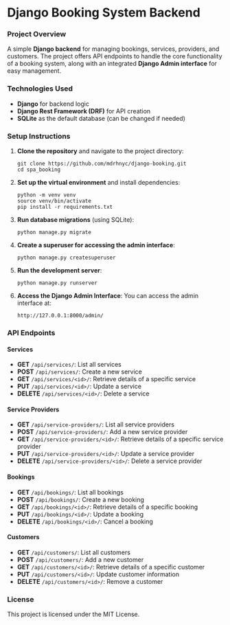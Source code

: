# Django Booking System Backend

### Project Overview
A simple **Django backend** for managing bookings, services, providers, and customers. The project offers API endpoints to handle the core functionality of a booking system, along with an integrated **Django Admin interface** for easy management.

### Technologies Used
- **Django** for backend logic
- **Django Rest Framework (DRF)** for API creation
- **SQLite** as the default database (can be changed if needed)

### Setup Instructions

1. **Clone the repository** and navigate to the project directory:
   ```
   git clone https://github.com/mdrhnyc/django-booking.git
   cd spa_booking
   ```
2. **Set up the virtual environment** and install dependencies:
   ```
   python -m venv venv
   source venv/bin/activate
   pip install -r requirements.txt
   ```
3. **Run database migrations** (using SQLite):
   ```
   python manage.py migrate
   ```
4. **Create a superuser for accessing the admin interface**:
   ```
   python manage.py createsuperuser
   ```
5. **Run the development server**:
   ```
   python manage.py runserver
   ```
6. **Access the Django Admin Interface**: You can access the admin interface at:
   ```
   http://127.0.0.1:8000/admin/
   ```

### API Endpoints

#### Services
- **GET** `/api/services/`: List all services
- **POST** `/api/services/`: Create a new service
- **GET** `/api/services/<id>/`: Retrieve details of a specific service
- **PUT** `/api/services/<id>/`: Update a service
- **DELETE** `/api/services/<id>/`: Delete a service

#### Service Providers
- **GET** `/api/service-providers/`: List all service providers
- **POST** `/api/service-providers/`: Add a new service provider
- **GET** `/api/service-providers/<id>/`: Retrieve details of a specific service provider
- **PUT** `/api/service-providers/<id>/`: Update a service provider
- **DELETE** `/api/service-providers/<id>/`: Delete a service provider

#### Bookings
- **GET** `/api/bookings/`: List all bookings
- **POST** `/api/bookings/`: Create a new booking
- **GET** `/api/bookings/<id>/`: Retrieve details of a specific booking
- **PUT** `/api/bookings/<id>/`: Update a booking
- **DELETE** `/api/bookings/<id>/`: Cancel a booking

#### Customers
- **GET** `/api/customers/`: List all customers
- **POST** `/api/customers/`: Add a new customer
- **GET** `/api/customers/<id>/`: Retrieve details of a specific customer
- **PUT** `/api/customers/<id>/`: Update customer information
- **DELETE** `/api/customers/<id>/`: Remove a customer

### License

This project is licensed under the MIT License.


